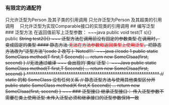 ### 有限定的通配符

<?　extends Person> 只允许泛型为Person 及其子类的引用调用

<? super Person> 只允许泛型为Person 及其超类的引用调用

<? extends Comparable>　只允许泛型为实现Comparable接口的实现类的引用调用

## 编写泛型

### 泛型方法

在返回值前写上泛型参数：

~~~java
public <T> void test(T s){}

public <S> String test2(){}
~~~

泛型方法在调用前没有固定的参数类型

在调用时，变成固定的类型

#### 静态方法

<font color= red>无法在方法参数和返回类型上使用泛型</font>，把静态方法改为“泛型方法”(code 2 改写 )

`Noted!!!:`

~~~java
//code 1
public static  SomeClass<T>  method(T first,T Secend){
	...
        return new SomeClsaa<T>(first, secend)
}
//无法通过编译

~~~

 会出现的`类似`泛型：

~~~Java
public static<T>  SomeClass<T>  method(T first,T Secend){
	...
        return new SomeClsaa<T>(first, secend)
}

************************************************************
    //  static 的<T>和 SomeClass<T> 没有任何关系

    // 静态泛型方法与使用其他类型区分开
    public static<K>  SomeClass<K>  method(K first,K Secend){
	...
        return new SomeClsaa<T>(first, secend)
}
~~~

### 泛型接口

继承泛型接口：

传入泛型参数不需要在类上使用泛型

未传入泛型必须和继承接口的泛型参数保持一致

